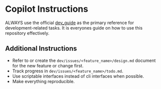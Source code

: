 # Copilot Instructions

ALWAYS use the official [dev_guide](../docs/dev_guide.md) as the primary reference for development-related tasks.
It is everyones guide on how to use this repository effectively.

## Additional Instructions
- Refer to or create the `dev/issues/<feature_name>/design.md` document for the new feature or change first.
- Track progress in `dev/issues/<feature_name>/todo.md`.
- Use scriptable interfaces instead of cli interfaces when possible.
- Make everything reproducible.


